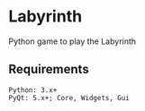 # Labyrinth
Python game to play the Labyrinth

## Requirements
```
Python: 3.x+
PyQt: 5.x+; Core, Widgets, Gui
```
